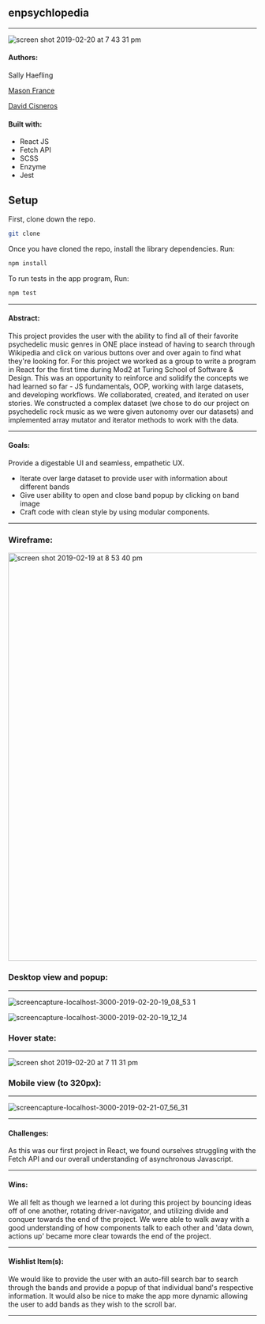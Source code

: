 ## enpsychlopedia
---

![screen shot 2019-02-20 at 7 43 31 pm](https://user-images.githubusercontent.com/40863560/53139750-e1dfc700-3547-11e9-8dd0-079a16102cf9.png)


#### Authors:

Sally Haefling

[Mason France](https://github.com/francepack)

[David Cisneros](https://github.com/LittleD1808)


#### Built with:
* React JS
* Fetch API
* SCSS 
* Enzyme
* Jest

## Setup

First, clone down the repo.

```bash
git clone 
```

Once you have cloned the repo, install the library dependencies. Run:

```bash
npm install
```
To run tests in the app program, Run:
```bash
npm test
```

---

#### Abstract:
This project provides the user with the ability to find all of their favorite psychedelic music genres in ONE place instead of having to search through Wikipedia and click on various buttons over and over again to find what they're looking for. For this project we worked as a group to write a program in React for the first time during Mod2 at Turing School of Software & Design. This was an opportunity to reinforce and solidify the concepts we had learned so far - JS fundamentals, OOP, working with large datasets, and developing workflows. We collaborated, created, and iterated on user stories. We constructed a complex dataset (we chose to do our project on psychedelic rock music as we were given autonomy over our datasets) and implemented array mutator and iterator methods to work with the data. 

---


#### Goals:
Provide a digestable UI and seamless, empathetic UX.

* Iterate over large dataset to provide user with information about different bands
* Give user ability to open and close band popup by clicking on band image
* Craft code with clean style by using modular components.

---


### Wireframe:

<img width="825" alt="screen shot 2019-02-19 at 8 53 40 pm" src="https://user-images.githubusercontent.com/40863560/53065360-8ac6ed00-3488-11e9-919d-056a1a15b5a0.png">

### Desktop view and popup:
---

![screencapture-localhost-3000-2019-02-20-19_08_53 1](https://user-images.githubusercontent.com/40863560/53139491-0a1af600-3547-11e9-91f1-ce852299a931.png)

![screencapture-localhost-3000-2019-02-20-19_12_14](https://user-images.githubusercontent.com/40863560/53139542-29198800-3547-11e9-99ae-ee9c5b59590b.png)

### Hover state:
---

![screen shot 2019-02-20 at 7 11 31 pm](https://user-images.githubusercontent.com/40863560/53139595-58c89000-3547-11e9-9b59-7821a7ff62d7.png)

### Mobile view (to 320px):
---

![screencapture-localhost-3000-2019-02-21-07_56_31](https://user-images.githubusercontent.com/40863560/53178090-6c5b1180-35ae-11e9-8d3e-b3487992fc0c.png)

---

#### Challenges:
As this was our first project in React, we found ourselves struggling with the Fetch API and our overall understanding of asynchronous Javascript. 

---


#### Wins:
We all felt as though we learned a lot during this project by bouncing ideas off of one another, rotating driver-navigator, and utilizing divide and conquer towards the end of the project. We were able to walk away with a good understanding of how components talk to each other and 'data down, actions up' became more clear towards the end of the project. 

---


#### Wishlist Item(s):
We would like to provide the user with an auto-fill search bar to search through the bands and provide a popup of that individual band's respective information. It would also be nice to make the app more dynamic allowing the user to add bands as they wish to the scroll bar.

---




